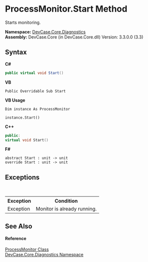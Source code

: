 # ProcessMonitor.Start Method 
 

Starts monitoring.

**Namespace:**&nbsp;<a href="N_DevCase_Core_Diagnostics">DevCase.Core.Diagnostics</a><br />**Assembly:**&nbsp;DevCase.Core (in DevCase.Core.dll) Version: 3.3.0.0 (3.3)

## Syntax

**C#**<br />
``` C#
public virtual void Start()
```

**VB**<br />
``` VB
Public Overridable Sub Start
```

**VB Usage**<br />
``` VB Usage
Dim instance As ProcessMonitor

instance.Start()
```

**C++**<br />
``` C++
public:
virtual void Start()
```

**F#**<br />
``` F#
abstract Start : unit -> unit 
override Start : unit -> unit 
```


## Exceptions
&nbsp;<table><tr><th>Exception</th><th>Condition</th></tr><tr><td>Exception</td><td>Monitor is already running.</td></tr></table>

## See Also


#### Reference
<a href="T_DevCase_Core_Diagnostics_ProcessMonitor">ProcessMonitor Class</a><br /><a href="N_DevCase_Core_Diagnostics">DevCase.Core.Diagnostics Namespace</a><br />